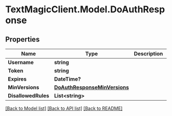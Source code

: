 # TextMagicClient.Model.DoAuthResponse
## Properties

Name | Type | Description | Notes
------------ | ------------- | ------------- | -------------
**Username** | **string** |  | 
**Token** | **string** |  | 
**Expires** | **DateTime?** |  | 
**MinVersions** | [**DoAuthResponseMinVersions**](DoAuthResponseMinVersions.md) |  | 
**DisallowedRules** | **List&lt;string&gt;** |  | 

[[Back to Model list]](../README.md#documentation-for-models) [[Back to API list]](../README.md#documentation-for-api-endpoints) [[Back to README]](../README.md)

